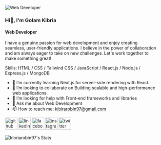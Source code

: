 ![Web Developer](https://i.ibb.co/nsD2ZpP/Black-and-White-Gradient-Personal-Linked-In-Banner.png)
### Hi👋, I'm Golam Kibria
#### Web Developer

I have a genuine passion for web development and enjoy creating seamless, user-friendly applications. I believe in the power of collaboration and am always eager to take on new challenges. Let's work together to make something great!

Skills: HTML / CSS / Tailwind CSS / JavaScript  / React.js / Node.js / Express.js / MongoDB

- 🌱 I’m currently learning Next.js for server-side rendering with React. 
- 👯 I’m looking to collaborate on Building scalable and high-performance web applications. 
- 🤔 I’m looking for help with Front-end frameworks and libraries 
- 💬 Ask me about Web Development 
- 📫 How to reach me: kibirarobin97@gmail.com 


[<img src='https://cdn.jsdelivr.net/npm/simple-icons@3.0.1/icons/github.svg' alt='github' height='40'>](https://github.com/kibriarobin97)  [<img src='https://cdn.jsdelivr.net/npm/simple-icons@3.0.1/icons/linkedin.svg' alt='linkedin' height='40'>](https://www.linkedin.com/in/nkedin.com/in/golam-kibria97/)  [<img src='https://cdn.jsdelivr.net/npm/simple-icons@3.0.1/icons/facebook.svg' alt='facebook' height='40'>](https://www.facebook.com/https://www.facebook.com/kibriarobin1)  [<img src='https://cdn.jsdelivr.net/npm/simple-icons@3.0.1/icons/instagram.svg' alt='instagram' height='40'>](https://www.instagram.com/https://www.instagram.com/m._robin/)  [<img src='https://cdn.jsdelivr.net/npm/simple-icons@3.0.1/icons/twitter.svg' alt='twitter' height='40'>](https://twitter.com/https://twitter.com/KibriaRobin1)  


![kibriarobin97's Stats](https://github-readme-stats.vercel.app/api?username=kibriarobin97&theme=vue-dark&show_icons=true&hide_border=true&count_private=true)
